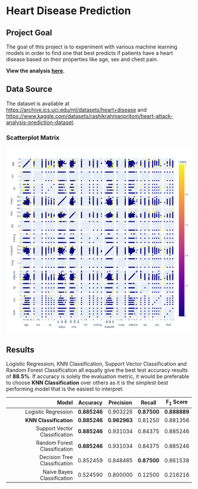 # Heart Disease Prediction

## Project Goal
The goal of this project is to experiment with various machine learning models in order to find one that best predicts if patients have a heart disease based on their properties like age, sex and chest pain.

**View the analysis [here](https://github.com/Vipul97/heart-disease-prediction/blob/main/heart_disease_prediction.ipynb).**

## Data Source
The dataset is available at https://archive.ics.uci.edu/ml/datasets/heart+disease and https://www.kaggle.com/datasets/rashikrahmanpritom/heart-attack-analysis-prediction-dataset.

### Scatterplot Matrix 
![Scatterplot Matrix](scatterplot.png)

## Results
Logistic Regression, KNN Classification, Support Vector Classification and Random Forest Classification all equally give the best test accuracy results of **88.5%**. If accuracy is solely the evaluation metric, it would be preferable to choose **KNN Classification** over others as it is the simplest best performing model that is the easiest to interpret.

|                      Model    |   Accuracy   |  Precision   |    Recall   | F<sub>1</sub> Score |  
| -----------------------------:| :----------: | :----------: | :---------: | :-----------------: |
|           Logistic Regression | **0.885246** |   0.903226 	| **0.87500** |    **0.888889** 	  |
|        **KNN Classification** | **0.885246** | **0.962963** |   0.81250   |      0.881356 	    |
| Support Vector Classification | **0.885246** |   0.931034   |   0.84375   |      0.885246 	    |
|  Random Forest Classification | **0.885246** |   0.931034   |   0.84375 	|      0.885246 	    |
|  Decision Tree Classification |   0.852459   |   0.848485   | **0.87500** |	 	   0.861538 	    |
|    Naive Bayes Classification |   0.524590   |   0.800000   |   0.12500   | 	   0.216216 	    |
